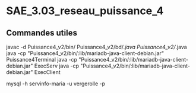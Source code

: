 # SAE_3.03_reseau_puissance_4

## Commandes utiles 

javac -d Puissance4_v2/bin/ Puissance4_v2/bd/*.java Puissance4_v2/*.java
java -cp "Puissance4_v2/bin/:lib/mariadb-java-client-debian.jar" Puissance4Terminal
java -cp "Puissance4_v2/bin/:lib/mariadb-java-client-debian.jar" ExecServ
java -cp "Puissance4_v2/bin/:lib/mariadb-java-client-debian.jar" ExecClient


mysql -h servinfo-maria -u vergerolle -p

